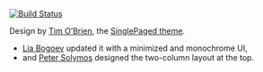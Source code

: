 [![Build Status](https://travis-ci.org/abremges/abremges.github.io.svg)](https://travis-ci.org/abremges/abremges.github.io)

Design by [Tim O’Brien](http://t413.com/), the [SinglePaged theme](https://github.com/t413/SinglePaged).
- [Lia Bogoev](https://github.com/bogoli) updated it with a minimized and monochrome UI,
- and [Peter Solymos](https://github.com/psolymos/) designed the two-column layout at the top.
